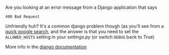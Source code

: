 
<!--
.. title: 400 Bad Request error from Django
.. slug: Django400BadRequest
.. date: 2016-03-09 13:53:04 UTC+00:00
.. tags:
.. category:
.. link:
.. description:
.. type: text
-->

Are you looking at an error message from a Django application that says

    400 Bad Request


Unfriendly huh?   It's a common django problem though (as you'll see from a 
[quick google search](https://www.google.com/?q=django+400+bad+request),
and the answer is that you need to set the `ALLOWED_HOSTS` setting in your
*settings.py* (or switch `DEBUG` back to True)

More info in the [django documentation](https://docs.djangoproject.com/en/1.9/ref/settings/#allowed-hosts)

